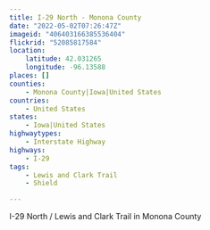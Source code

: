 ```yaml
---
title: I-29 North - Monona County
date: "2022-05-02T07:26:47Z"
imageid: "406403166385536404"
flickrid: "52085817584"
location:
    latitude: 42.031265
    longitude: -96.13588
places: []
counties:
    - Monona County|Iowa|United States
countries:
    - United States
states:
    - Iowa|United States
highwaytypes:
    - Interstate Highway
highways:
    - I-29
tags:
    - Lewis and Clark Trail
    - Shield

---
```

I-29 North / Lewis and Clark Trail in  Monona County